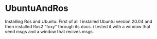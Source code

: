 # UbuntuAndRos
Installing Ros and Ubuntu.
First of all I installed Ubuntu version 20.04 and then installed Ros2 "foxy" through its docs. 
i tested it with a window that send msgs and a window that recives msgs.
